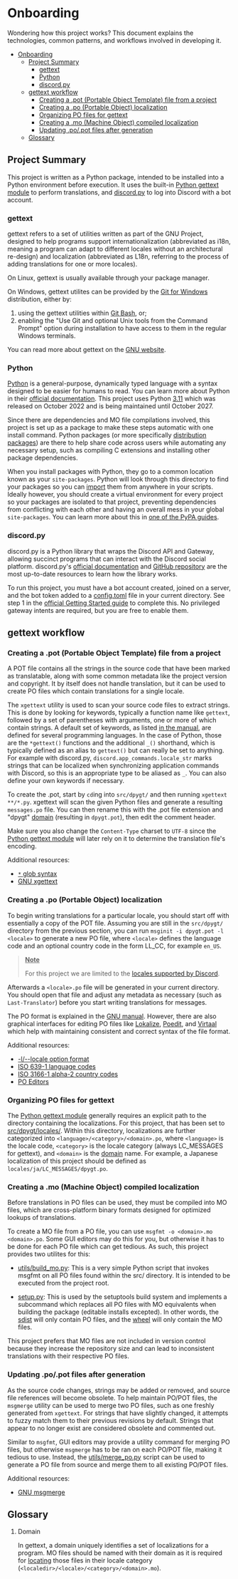 # Onboarding

Wondering how this project works? This document explains the technologies,
common patterns, and workflows involved in developing it.

- [Onboarding](#onboarding)
  - [Project Summary](#project-summary)
    - [gettext](#gettext)
    - [Python](#python)
    - [discord.py](#discordpy)
  - [gettext workflow](#gettext-workflow)
    - [Creating a .pot (Portable Object Template) file from a project](#creating-a-pot-portable-object-template-file-from-a-project)
    - [Creating a .po (Portable Object) localization](#creating-a-po-portable-object-localization)
    - [Organizing PO files for gettext](#organizing-po-files-for-gettext)
    - [Creating a .mo (Machine Object) compiled localization](#creating-a-mo-machine-object-compiled-localization)
    - [Updating .po/.pot files after generation](#updating-popot-files-after-generation)
  - [Glossary](#glossary)

## Project Summary

This project is written as a Python package, intended to be installed
into a Python environment before execution. It uses the built-in
[Python gettext module](https://docs.python.org/3/library/gettext.html)
to perform translations, and [discord.py](https://discordpy.readthedocs.io/)
to log into Discord with a bot account.

### gettext

gettext refers to a set of utilities written as part of the GNU Project,
designed to help programs support internationalization (abbreviated as i18n,
meaning a program can adapt to different locales without an architectural re-design)
and localization (abbreviated as L18n, referring to the process of adding
translations for one or more locales).

On Linux, gettext is usually available through your package manager.

On Windows, gettext utilites can be provided by the [Git for Windows](https://git-scm.com/download/)
distribution, either by:

1. using the gettext utilities within [Git Bash](https://www.atlassian.com/git/tutorials/git-bash),
   or;
2. enabling the "Use Git and optional Unix tools from the Command Prompt"
   option during installation to have access to them in the regular Windows
   terminals.

You can read more about gettext on the [GNU website](https://www.gnu.org/software/gettext/).

### Python

[Python](https://www.python.org/) is a general-purpose, dynamically typed language
with a syntax designed to be easier for humans to read.
You can learn more about Python in their [official documentation](https://docs.python.org/).
This project uses Python [3.11](https://docs.python.org/3/whatsnew/3.11.html)
which was released on October 2022 and is being maintained until October 2027.

Since there are dependencies and MO file compilations involved, this project
is set up as a package to make these steps automatic with one install command.
Python packages
(or more specifically [distribution packages](https://packaging.python.org/en/latest/glossary/#term-Distribution-Package))
are there to help share code across users while automating any necessary setup,
such as compiling C extensions and installing other package dependencies.

When you install packages with Python, they go to a common location known
as your `site-packages`. Python will look through this directory to find
your packages so you can [import](https://docs.python.org/3/tutorial/modules.html)
them from anywhere in your scripts.
Ideally however, you should create a virtual environment for every project
so your packages are isolated to that project, preventing dependencies
from conflicting with each other and having an overall mess in your global
`site-packages`.
You can learn more about this in [one of the PyPA guides](https://packaging.python.org/en/latest/tutorials/installing-packages/).

### discord.py

discord.py is a Python library that wraps the Discord API and Gateway,
allowing succinct programs that can interact with the Discord social platform.
discord.py's [official documentation](https://discordpy.readthedocs.io/)
and [GitHub repository](https://github.com/Rapptz/discord.py)
are the most up-to-date resources to learn how the library works.

To run this project, you must have a bot account created, joined on a server,
and the bot token added to a [config.toml](/src/dpygt/config_default.toml)
file in your current directory.
See step 1 in the [official Getting Started guide](https://discord.com/developers/docs/getting-started#step-1-creating-an-app)
to complete this.
No privileged gateway intents are required, but you are free to enable them.

## gettext workflow

### Creating a .pot (Portable Object Template) file from a project

A POT file contains all the strings in the source code that have been marked
as translatable, along with some common metadata like the project version
and copyright. It by itself does not handle translation, but it can be
used to create PO files which contain translations for a single locale.

The `xgettext` utility is used to scan your source code files to extract
strings. This is done by looking for keywords, typically a function name
like `gettext`, followed by a set of parentheses with arguments, one or
more of which contain strings.
A default set of keywords, as listed [in the manual](https://www.gnu.org/software/gettext/manual/gettext.html#index-_002dk_002c-xgettext-option),
are defined for several programming languages.
In the case of Python, those are the `*gettext()` functions and the additional
`_()` shorthand, which is typically defined as an alias to `gettext()` but can
really be set to anything. For example with discord.py, `discord.app_commands.locale_str`
marks strings that can be localized when synchronizing application commands with
Discord, so this is an appropriate type to be aliased as `_`. You can also define
your own keywords if necessary.

To create the .pot, start by `cd`ing into `src/dpygt/` and then running
`xgettext **/*.py`. xgettext will scan the given Python files and generate
a resulting `messages.po` file. You can then rename this with the .pot file
extension and "dpygt" [domain] (resulting in `dpygt.pot`), then edit the comment
header.

Make sure you also change the `Content-Type` charset to `UTF-8` since the
[Python gettext module](https://docs.python.org/3/library/gettext.html)
will later rely on it to determine the translation file's encoding.

Additional resources:
- [`*` glob syntax](https://en.wikipedia.org/wiki/Glob_(programming))
- [GNU xgettext](https://www.gnu.org/software/gettext/manual/gettext.html#Making-the-PO-Template-File)

### Creating a .po (Portable Object) localization

To begin writing translations for a particular locale, you should start off
with essentially a copy of the POT file.
Assuming you are still in the `src/dpygt/` directory from the previous section,
you can run `msginit -i dpygt.pot -l <locale>` to generate a new PO file,
where `<locale>` defines the language code and an optional country code in
the form LL_CC, for example `en_US`.

> <u><b>Note</b></u>
>
> For this project we are limited to the
> [locales supported by Discord](https://discord.com/developers/docs/reference#locales).

Afterwards a `<locale>.po` file will be generated in your current directory.
You should open that file and adjust any metadata as necessary (such as `Last-Translator`)
before you start writing translations for messages.

The PO format is explained in the [GNU manual](https://www.gnu.org/software/gettext/manual/gettext.html#The-Format-of-PO-Files).
However, there are also graphical interfaces for editing PO files like
[Lokalize](https://userbase.kde.org/Lokalize),
[Poedit](https://poedit.net/),
and [Virtaal](https://virtaal.translatehouse.org/)
which help with maintaining consistent and correct syntax of the file format.

Additional resources:
- [-l/--locale option format](https://www.gnu.org/software/gettext/manual/gettext.html#index-_002dl_002c-msginit-option)
- [ISO 639-1 language codes](https://en.wikipedia.org/wiki/List_of_ISO_639-1_codes)
- [ISO 3166-1 alpha-2 country codes](https://en.wikipedia.org/wiki/ISO_3166-1_alpha-2)
- [PO Editors](https://www.gnu.org/software/trans-coord/manual/web-trans/html_node/PO-Editors.html)

### Organizing PO files for gettext

The [Python gettext module](https://docs.python.org/3/library/gettext.html#gettext.bindtextdomain)
generally requires an explicit path to the directory containing the localizations.
For this project, that has been set to [src/dpygt/locales/](/src/dpygt/locales/).
Within this directory, localizations are further categorized into
`<language>/<category>/<domain>.po`, where `<language>` is the locale code,
`<category>` is the locale category (always LC_MESSAGES for gettext),
and `<domain>` is the [domain] name. For example, a Japanese localization
of this project should be defined as `locales/ja/LC_MESSAGES/dpygt.po`.

### Creating a .mo (Machine Object) compiled localization

Before translations in PO files can be used, they must be compiled into MO files,
which are cross-platform binary formats designed for optimized lookups of translations.

To create a MO file from a PO file, you can use `msgfmt -o <domain>.mo <domain>.po`.
Some GUI editors may do this for you, but otherwise it has to be done for each PO file
which can get tedious. As such, this project provides two utilites for this:

- [utils/build_mo.py](/utils/build_mo.py):
  This is a very simple Python script that invokes msgfmt on all PO files
  found within the src/ directory.
  It is intended to be executed from the project root.

- [setup.py](/setup.py):
  This is used by the setuptools build system and implements a subcommand
  which replaces all PO files with MO equivalents when building the package
  (editable installs excepted).
  In other words, the [sdist] will only contain PO files, and the [wheel]
  will only contain the MO files.

[sdist]: https://packaging.python.org/en/latest/flow/#build-artifacts
[wheel]: https://packaging.python.org/en/latest/flow/#build-artifacts

This project prefers that MO files are not included in version control because
they increase the repository size and can lead to inconsistent translations
with their respective PO files.

### Updating .po/.pot files after generation

As the source code changes, strings may be added or removed, and source file
references will become obsolete. To help maintain PO/POT files, the `msgmerge`
utility can be used to merge two PO files, such as one freshly generated from
`xgettext`. For strings that have slightly changed, it attempts to fuzzy match
them to their previous revisions by default. Strings that appear to no longer
exist are considered obsolete and commented out.

Similar to `msgfmt`, GUI editors may provide a utility command for merging
PO files, but otherwise `msgmerge` has to be ran on each PO/POT file, making
it tedious to use. Instead, the [utils/merge_po.py](/utils/merge_po.py) script
can be used to generate a PO file from source and merge them to all existing
PO/POT files.

Additional resources:
- [GNU msgmerge](https://www.gnu.org/software/gettext/manual/gettext.html#msgmerge-Invocation)

## Glossary

1. <span id="domain">Domain</span>

   In gettext, a domain uniquely identifies a set of localizations for a program.
   MO files should be named with their domain as it is required for
   [locating](https://www.gnu.org/software/gettext/manual/gettext.html#Locating-Message-Catalog-Files)
   those files in their locale category (`<localedir>/<locale>/<category>/<domain>.mo`).

[domain]: #domain
